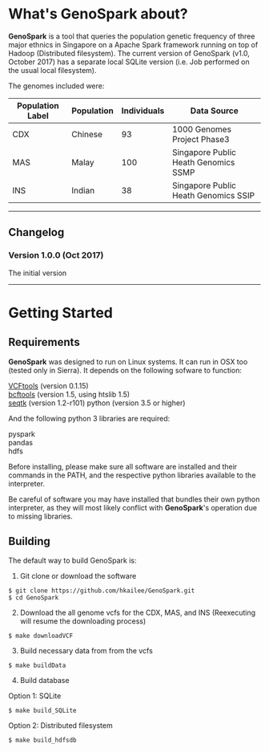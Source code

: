 # What's GenoSpark about?

**GenoSpark** is a tool that queries the population genetic frequency of three major ethnics in Singapore 
on a Apache Spark framework running on top of Hadoop (Distributed filesystem). The current version of GenoSpark (v1.0, October 2017) 
has a separate local SQLite version (i.e. Job performed on the usual local filesystem).

The genomes included were:

| Population Label | Population | Individuals | Data Source | 
| ---------------- | ---------- | ----------- | ----------- |
| CDX | Chinese | 93 | 1000 Genomes Project Phase3 | 
| MAS | Malay | 100 | Singapore Public Heath Genomics SSMP |
| INS | Indian | 38 | Singapore Public Heath Genomics SSIP |


<hr>

## Changelog

### Version 1.0.0 (Oct 2017)
The initial version

<hr>

# Getting Started

## Requirements

**GenoSpark** was designed to run on Linux systems. It can run in OSX too (tested only in Sierra). 
It depends on the following sofware to function:

[VCFtools](https://vcftools.github.io/downloads.html) (version 0.1.15)  
[bcftools](http://www.htslib.org/download/) (version 1.5, using htslib 1.5)  
[seqtk](https://github.com/lh3/seqtk) (version 1.2-r101)
python (version 3.5 or higher)

And the following python 3 libraries are required:

pyspark  
pandas  
hdfs  

Before installing, please make sure all software are installed and their commands in the PATH, and the 
respective python libraries available to the interpreter.  

Be careful of software you may have installed that bundles their own python interpreter, 
as they will most likely conflict with **GenoSpark**'s operation due to missing libraries. 

## Building

The default way to build GenoSpark is:

1. Git clone or download the software
```
$ git clone https://github.com/hkailee/GenoSpark.git  
$ cd GenoSpark 
```

2. Download the all genome vcfs for the CDX, MAS, and INS (Reexecuting will resume the downloading process)
```
$ make downloadVCF
```

3. Build necessary data from from the vcfs
```
$ make buildData
```

4. Build database  

Option 1: SQLite
```
$ make build_SQLite
```  
Option 2: Distributed filesystem
```
$ make build_hdfsdb

```
    
